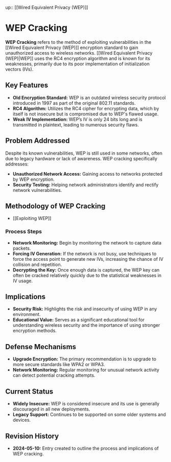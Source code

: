 up:: [[Wired Equivalent Privacy (WEP)]]
# WEP Cracking

**WEP Cracking** refers to the method of exploiting vulnerabilities in the [[Wired Equivalent Privacy (WEP)]] encryption standard to gain unauthorized access to wireless networks. [[Wired Equivalent Privacy (WEP)|WEP]] uses the RC4 encryption algorithm and is known for its weaknesses, primarily due to its poor implementation of initialization vectors (IVs).

## Key Features

- **Old Encryption Standard:** WEP is an outdated wireless security protocol introduced in 1997 as part of the original 802.11 standards.
- **RC4 Algorithm:** Utilizes the RC4 cipher for encrypting data, which by itself is not insecure but is compromised due to WEP's flawed usage.
- **Weak IV Implementation:** WEP’s IV is only 24 bits long and is transmitted in plaintext, leading to numerous security flaws.

## Problem Addressed

Despite its known vulnerabilities, WEP is still used in some networks, often due to legacy hardware or lack of awareness. WEP cracking specifically addresses:

- **Unauthorized Network Access:** Gaining access to networks protected by WEP encryption.
- **Security Testing:** Helping network administrators identify and rectify network vulnerabilities.

## Methodology of WEP Cracking

- [[Exploiting WEP]]

### Process Steps

- **Network Monitoring:** Begin by monitoring the network to capture data packets.
- **Forcing IV Generation:** If the network is not busy, use techniques to force the access point to generate new IVs, increasing the chance of IV collision and repetition.
- **Decrypting the Key:** Once enough data is captured, the WEP key can often be cracked relatively quickly due to the statistical weaknesses in IV usage.

## Implications

- **Security Risk:** Highlights the risk and insecurity of using WEP in any environment.
- **Educational Value:** Serves as a significant educational tool for understanding wireless security and the importance of using stronger encryption methods.

## Defense Mechanisms

- **Upgrade Encryption:** The primary recommendation is to upgrade to more secure standards like WPA2 or WPA3.
- **Network Monitoring:** Regular monitoring for unusual network activity can detect potential cracking attempts.

## Current Status

- **Widely Insecure:** WEP is considered insecure and its use is generally discouraged in all new deployments.
- **Legacy Support:** Continues to be supported on some older systems and devices.

## Revision History

- **2024-05-10:** Entry created to outline the process and implications of WEP cracking.
